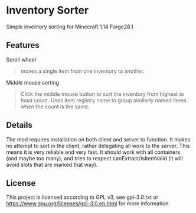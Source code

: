 # Inventory Sorter

Simple inventory sorting for Minecraft 1.14 Forge28.1

## Features

Scroll wheel
> moves a single item from one inventory to another.

Middle mouse sorting
> Click the middle mouse button to sort the inventory from highest to least count. Uses item registry name to group similarly named items when the count is the same.

## Details
The mod requires installation on both client and server to function. It makes no attempt to sort in the client, rather delegating all work to the server. This means it is very reliable and very fast. It should work with all containers (and maybe too many), and tries to respect canExtract/isItemValid (it will avoid slots that are marked that way).

## License
This project is licensed according to GPL v3, see gpl-3.0.txt or https://www.gnu.org/licenses/gpl-3.0.en.html for more information.
